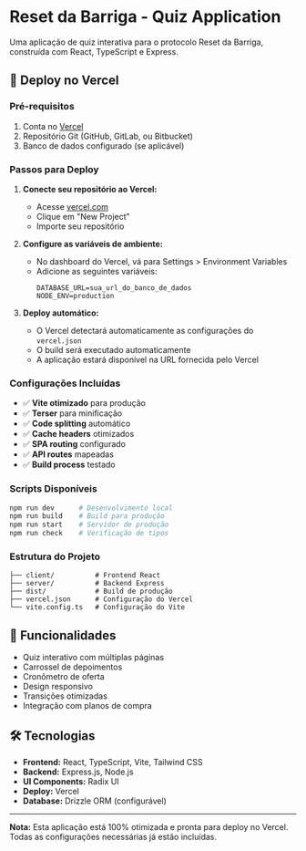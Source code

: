 # Reset da Barriga - Quiz Application

Uma aplicação de quiz interativa para o protocolo Reset da Barriga, construída com React, TypeScript e Express.

## 🚀 Deploy no Vercel

### Pré-requisitos
1. Conta no [Vercel](https://vercel.com)
2. Repositório Git (GitHub, GitLab, ou Bitbucket)
3. Banco de dados configurado (se aplicável)

### Passos para Deploy

1. **Conecte seu repositório ao Vercel:**
   - Acesse [vercel.com](https://vercel.com)
   - Clique em "New Project"
   - Importe seu repositório

2. **Configure as variáveis de ambiente:**
   - No dashboard do Vercel, vá para Settings > Environment Variables
   - Adicione as seguintes variáveis:
     ```
     DATABASE_URL=sua_url_do_banco_de_dados
     NODE_ENV=production
     ```

3. **Deploy automático:**
   - O Vercel detectará automaticamente as configurações do `vercel.json`
   - O build será executado automaticamente
   - A aplicação estará disponível na URL fornecida pelo Vercel

### Configurações Incluídas

- ✅ **Vite otimizado** para produção
- ✅ **Terser** para minificação
- ✅ **Code splitting** automático
- ✅ **Cache headers** otimizados
- ✅ **SPA routing** configurado
- ✅ **API routes** mapeadas
- ✅ **Build process** testado

### Scripts Disponíveis

```bash
npm run dev      # Desenvolvimento local
npm run build    # Build para produção
npm run start    # Servidor de produção
npm run check    # Verificação de tipos
```

### Estrutura do Projeto

```
├── client/          # Frontend React
├── server/          # Backend Express
├── dist/            # Build de produção
├── vercel.json      # Configuração do Vercel
└── vite.config.ts   # Configuração do Vite
```

## 📱 Funcionalidades

- Quiz interativo com múltiplas páginas
- Carrossel de depoimentos
- Cronômetro de oferta
- Design responsivo
- Transições otimizadas
- Integração com planos de compra

## 🛠️ Tecnologias

- **Frontend:** React, TypeScript, Vite, Tailwind CSS
- **Backend:** Express.js, Node.js
- **UI Components:** Radix UI
- **Deploy:** Vercel
- **Database:** Drizzle ORM (configurável)

---

**Nota:** Esta aplicação está 100% otimizada e pronta para deploy no Vercel. Todas as configurações necessárias já estão incluídas.